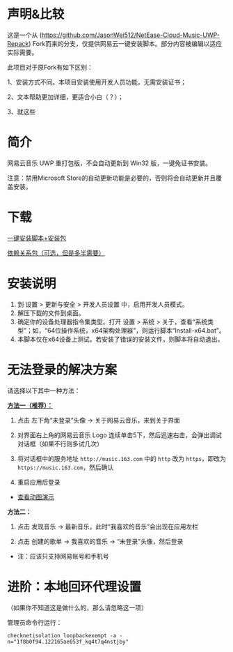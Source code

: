 # 声明&比较

这是一个从 (https://github.com/JasonWei512/NetEase-Cloud-Music-UWP-Repack) Fork而来的分支，仅提供网易云一键安装脚本。部分内容被编辑以适应实际需要。

此项目对于原Fork有如下区别：

1、安装方式不同。本项目安装使用开发人员功能，无需安装证书；

2、文本帮助更加详细，更适合小白（？）；

3、就这些

# 简介

网易云音乐 UWP 重打包版，不会自动更新到 Win32 版，一键免证书安装。

注意：禁用Microsoft Store的自动更新功能是必要的，否则将会自动更新并且覆盖安装。

# 下载
[一键安装脚本+安装包](https://github.com/Maxwellads/NetEase-Cloud-Music-UWP-OneKey-NoCert/releases/tag/Update1.1.0)

[依赖关系包（可选，但是多半需要）](https://nas.ads-network.top/index.php/s/xH6LY7n3XQetgyZ)

# 安装说明

1. 到 设置 > 更新与安全 > 开发人员设置 中，启用开发人员模式。
3. 解压下载的文件到桌面。
4. 确定你的设备处理器指令集类型。打开 设置 > 系统 > 关于，查看“系统类型”；如，“64位操作系统，x64架构处理器”，则运行脚本“Install-x64.bat”。
5. 本脚本仅在x64设备上测试。若安装了错误的安装文件，则脚本将自动退出。

# 无法登录的解决方案

请选择以下其中一种方法：

**[方法一（推荐）：](https://www.bilibili.com/read/cv9556360/)**

1. 点击 左下角“未登录”头像 → 关于网易云音乐，来到关于界面

2. 对界面右上角的网易云音乐 Logo 连续单击5下，然后迅速右击，会弹出调试对话框（如果不行则多试几次）

3. 将对话框中的服务地址 ```http://music.163.com``` 中的 ```http``` 改为 ```https```，即改为 ```https://music.163.com```，然后确认

4. 重启应用后登录

- [查看动图演示](https://i0.hdslb.com/bfs/article/5a5c6a3e97209bdc94e9a8440c7a4abff93fcb72.gif)

**方法二：**

1. 点击 发现音乐 → 最新音乐，此时“我喜欢的音乐”会出现在应用左栏

2. 点击 创建的歌单 → 我喜欢的音乐 → “未登录”头像，然后登录

- 注：应该只支持网易账号和手机号

# 进阶：本地回环代理设置

（如果你不知道这是做什么的，那么请忽略这一项）

管理员命令行运行：

`checknetisolation loopbackexempt -a -n="1f8b0f94.122165ae053f_kq4t7q4nstjby"`

